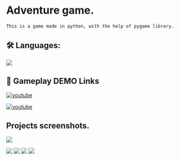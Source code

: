 
# Adventure game.

```bash
This is a game made in python, with the help of pygame library.
```


## 🛠 Languages:
![](https://img.shields.io/badge/-python-white?logo=python&logoColor=blue&style=flat)


## 🔗 Gameplay DEMO Links

[![youtube](https://img.shields.io/badge/Youtube-0A66C2?style=for-the-badge&color=white&logo=youtube&logoColor=red)](https://www.youtube.com/watch?v=v7JpqhdFdw0)

[![youtube](https://img.shields.io/badge/Youtube-0A66C2?style=for-the-badge&color=white&logo=youtube&logoColor=red)](https://www.youtube.com/watch?v=aBKu4UhDAYw)



## Projects screenshots.

![](https://imgur.com/a/7Im2p4w)

![](https://imgur.com/VoHtPEI)
![](https://imgur.com/w93lnzF)
![](https://imgur.com/r1JDL8I)
![](https://imgur.com/r1JDL8I)

